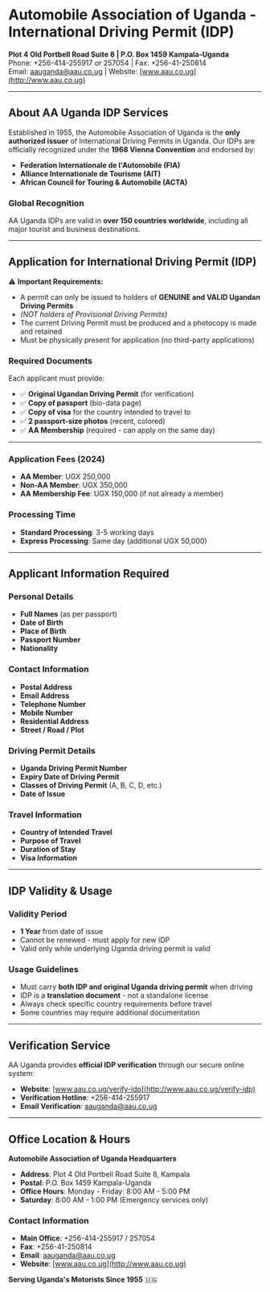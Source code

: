 # Automobile Association of Uganda - International Driving Permit (IDP)
**Plot 4 Old Portbell Road Suite 8 | P.O. Box 1459 Kampala-Uganda**  
Phone: +256-414-255917 or 257054 | Fax: +256-41-250814  
Email: aauganda@aau.co.ug | Website: [www.aau.co.ug](http://www.aau.co.ug)

---

## About AA Uganda IDP Services

Established in 1955, the Automobile Association of Uganda is the **only authorized issuer** of International Driving Permits in Uganda. Our IDPs are officially recognized under the **1968 Vienna Convention** and endorsed by:

- **Federation Internationale de l'Automobile (FIA)**
- **Alliance Internationale de Tourisme (AIT)**  
- **African Council for Touring & Automobile (ACTA)**

### Global Recognition
AA Uganda IDPs are valid in **over 150 countries worldwide**, including all major tourist and business destinations.

---

## Application for International Driving Permit (IDP)

⚠️ **Important Requirements:**
- A permit can only be issued to holders of **GENUINE and VALID Ugandan Driving Permits**  
- *(NOT holders of Provisional Driving Permits)*
- The current Driving Permit must be produced and a photocopy is made and retained
- Must be physically present for application (no third-party applications)

### Required Documents
Each applicant must provide:  
- ✅ **Original Ugandan Driving Permit** (for verification)
- ✅ **Copy of passport** (bio-data page)
- ✅ **Copy of visa** for the country intended to travel to  
- ✅ **2 passport-size photos** (recent, colored)
- ✅ **AA Membership** (required - can apply on the same day)

---

### Application Fees (2024)
- **AA Member**: UGX 250,000  
- **Non-AA Member**: UGX 350,000  
- **AA Membership Fee**: UGX 150,000 (if not already a member)

### Processing Time
- **Standard Processing**: 3-5 working days
- **Express Processing**: Same day (additional UGX 50,000)

---

## Applicant Information Required

### Personal Details
- **Full Names** (as per passport)
- **Date of Birth**
- **Place of Birth** 
- **Passport Number**
- **Nationality**

### Contact Information
- **Postal Address**
- **Email Address**  
- **Telephone Number**
- **Mobile Number**
- **Residential Address**
- **Street / Road / Plot**

### Driving Permit Details
- **Uganda Driving Permit Number**
- **Expiry Date of Driving Permit**
- **Classes of Driving Permit** (A, B, C, D, etc.)
- **Date of Issue**

### Travel Information
- **Country of Intended Travel**
- **Purpose of Travel**
- **Duration of Stay**
- **Visa Information**

---

## IDP Validity & Usage

### Validity Period
- **1 Year** from date of issue
- Cannot be renewed - must apply for new IDP
- Valid only while underlying Uganda driving permit is valid

### Usage Guidelines
- Must carry **both IDP and original Uganda driving permit** when driving
- IDP is a **translation document** - not a standalone license
- Always check specific country requirements before travel
- Some countries may require additional documentation

---

## Verification Service

AA Uganda provides **official IDP verification** through our secure online system:
- **Website**: [www.aau.co.ug/verify-idp](http://www.aau.co.ug/verify-idp)
- **Verification Hotline**: +256-414-255917
- **Email Verification**: aauganda@aau.co.ug

---

## Office Location & Hours

**Automobile Association of Uganda Headquarters**
- **Address**: Plot 4 Old Portbell Road Suite 8, Kampala
- **Postal**: P.O. Box 1459 Kampala-Uganda
- **Office Hours**: Monday - Friday: 8:00 AM - 5:00 PM
- **Saturday**: 8:00 AM - 1:00 PM (Emergency services only)

### Contact Information
- **Main Office**: +256-414-255917 / 257054
- **Fax**: +256-41-250814
- **Email**: aauganda@aau.co.ug
- **Website**: [www.aau.co.ug](http://www.aau.co.ug)

**Serving Uganda's Motorists Since 1955** 🇺🇬
